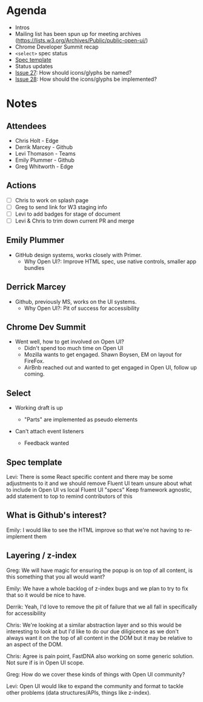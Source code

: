 # Agenda

* Intros
* Mailing list has been spun up for meeting archives (https://lists.w3.org/Archives/Public/public-open-ui/)
* Chrome Developer Summit recap
* `<select>` spec status
* [Spec template](https://github.com/WICG/open-ui/pull/17)
* Status updates
* [Issue 27](https://github.com/WICG/open-ui/issues/27): How should icons/glyphs be named?
* [Issue 28](https://github.com/WICG/open-ui/issues/28): How should the icons/glyphs be implemented?

# Notes

## Attendees

* Chris Holt - Edge
* Derrik Marcey - Github
* Levi Thomason - Teams
* Emily Plummer - Github
* Greg Whitworth - Edge

## Actions
	
* [ ] Chris to work on splash page
* [ ] Greg to send link for W3 staging info
* [ ] Levi to add badges for stage of document
* [ ] Levi & Chris to trim down current PR and merge

## Emily Plummer
	
* GitHub design systems, works closely with Primer.
	* Why Open UI?: Improve HTML spec, use native controls, smaller app bundles

## Derrick Marcey
	
* Github, previously MS, works on the UI systems.
	* Why Open UI?: Pit of success for accessibility

## Chrome Dev Summit

* Went well, how to get involved on Open UI?
	* Didn't spend too much time on Open UI
	* Mozilla wants to get engaged. Shawn Boysen, EM on layout for FireFox.
	* AirBnb reached out and wanted to get engaged in Open UI, follow up coming.

## Select
	
* Working draft is up
	* "Parts" are implemented as pseudo elements
		
* Can't attach event listeners
  * Feedback wanted
    
## Spec template

Levi: There is some React specific content and there may be some adjustments to it and we should remove 
Fluent UI team unsure about what to include in Open UI vs local Fluent UI "specs"
Keep framework agnostic, add statement to top to remind contributors of this

## What is Github's interest?
Emily: I would like to see the HTML improve so that we're not having to re-implement them

## Layering / z-index
Greg: We will have magic for ensuring the popup is on top of all content, is this something that you all would want?

Emily: We have a whole backlog of z-index bugs and we plan to try to fix that so it would be nice to have.

Derrik: Yeah, I'd love to remove the pit of failure that we all fall in specifically for accessibility

Chris: We're looking at a similar abstraction layer and so this would be interesting to look at but I'd like to do our due diligicence as we don't always want it on the top of all content in the DOM but it may be relative to an aspect of the DOM.

Chris: Agree is pain point, FastDNA also working on some generic solution. Not sure if is in Open UI scope.

Greg: How do we cover these kinds of things with Open UI community?

Levi: Open UI would like to expand the community and format to tackle other problems (data structures/APIs, things like z-index).
